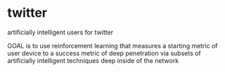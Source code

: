 # twitter
artificially intelligent users for twitter

GOAL is to use reinforcement learning that measures a starting metric of user device to a success metric of deep penetration via subsets of artificially intelligent techniques deep inside of the network